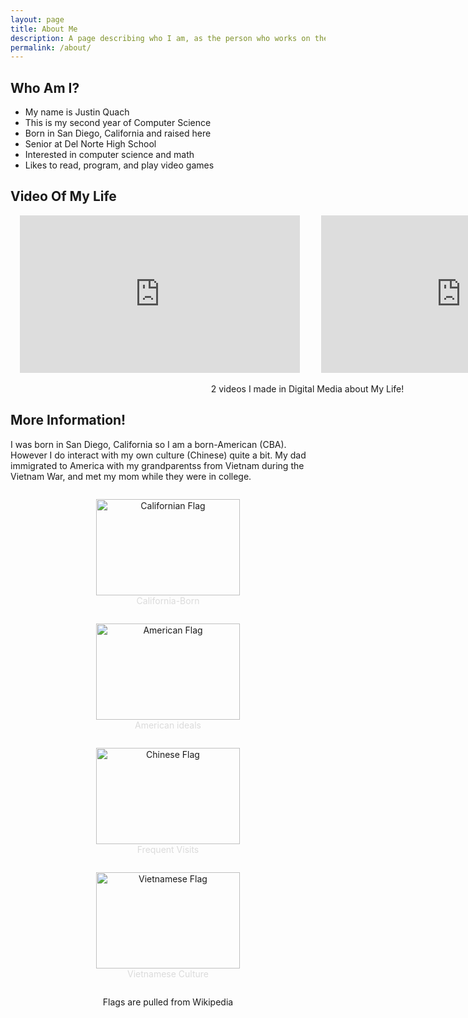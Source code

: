 ```yaml
---
layout: page
title: About Me
description: A page describing who I am, as the person who works on the repository while at Del Norte High School
permalink: /about/
---
```


## Who Am I?

- My name is Justin Quach
- This is my second year of Computer Science
- Born in San Diego, California and raised here
- Senior at Del Norte High School
- Interested in computer science and math
- Likes to read, program, and play video games

## Video Of My Life


<div style="margin-inline:auto; width: 1000px">
    <iframe width="448" height="252" src="https://www.youtube.com/embed/muqDpZZ9mp8" title="My Life" frameborder="0" allow="accelerometer; autoplay; clipboard-write; encrypted-media; gyroscope; picture-in-picture; web-share" referrerpolicy="strict-origin-when-cross-origin" allowfullscreen></iframe>
    <iframe width="448" height="252" src="https://www.youtube.com/embed/EThTgQgyhms" title="My Life Project" frameborder="0" allow="accelerometer; autoplay; clipboard-write; encrypted-media; gyroscope; picture-in-picture; web-share" referrerpolicy="strict-origin-when-cross-origin" allowfullscreen></iframe>
    <p style="text-align: center; margin-right:50px">2 videos I made in Digital Media about My Life!</p>
</div>

## More Information!

I was born in San Diego, California so I am a born-American (CBA). However I do interact with my own culture (Chinese) quite a bit. My dad immigrated to America with my grandparentss from Vietnam during the Vietnam War, and met my mom while they were in college. 

<div style="text-align:center">
    <figure>
        <img src="{{site.baseurl}}/images/Flag_of_California.png" alt="Californian Flag" width="230px" height="154px">
        <figcaption>California-Born</figcaption>
    </figure>
    <figure>
        <img src="{{site.baseurl}}/images/Flag_of_the_United_States.png" alt="American Flag" width="230px" height="154px">
        <figcaption>American ideals</figcaption>
    </figure>
    <figure>
        <img src="{{site.baseurl}}/images/Flag_of_China.png" alt="Chinese Flag" width="230px" height="154px">
        <figcaption>Frequent Visits</figcaption>
    </figure>
    <figure>
        <img src="{{site.baseurl}}/images/Flag_of_Vietnam.png" alt="Vietnamese Flag" width="230px" height="154px">
        <figcaption>Vietnamese Culture</figcaption>
    </figure>
    <p>Flags are pulled from Wikipedia</p>
</div>

<style>
    img, iframe {
        margin-left: 15px;
        margin-right: 15px;
    }
    figcaption {
        color: #dbdbdb;
    }
    figure {
        display:inline-block;
    }
</style>